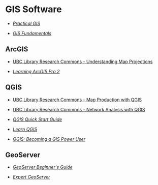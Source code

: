 # GIS Software

- _[Practical GIS](https://go.exlibris.link/0SQNwYkl)_

- _[GIS Fundamentals](https://go.exlibris.link/zpbcsQHR)_

## ArcGIS

- [UBC Library Research Commons - Understanding Map Projections](https://ubc-library-rc.github.io/map-projections/)

- _[Learning ArcGIS Pro 2](https://go.exlibris.link/GQq35Gf6)_

## QGIS

- [UBC Library Research Commons - Map Production with QGIS](https://ubc-library-rc.github.io/gis-intro-qgis/)

- [UBC Library Research Commons - Network Analysis with QGIS](https://ubc-library-rc.github.io/qgis-walkability/)

- _[QGIS Quick Start Guide](https://go.exlibris.link/vXrWwwJ9)_

- _[Learn QGIS](https://go.exlibris.link/yGfccBXv)_

- _[QGIS: Becoming a GIS Power User](https://go.exlibris.link/NcZblRWv)_

## GeoServer

- _[GeoServer Beginner's Guide](https://go.exlibris.link/ZSQc0jdm)_

- _[Expert GeoServer](https://go.exlibris.link/VZSrV1cw)_
